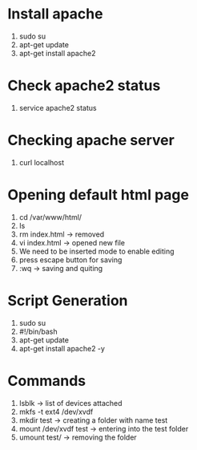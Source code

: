 # Install apache

1) sudo su
2) apt-get update
3) apt-get install apache2

# Check apache2 status

1) service apache2 status

# Checking apache server

1) curl localhost

# Opening default html page

1) cd /var/www/html/
2) ls
3) rm index.html  -> removed
4) vi index.html  -> opened new file
5) We need to be inserted mode to enable editing
6) press escape button for saving
7) :wq -> saving and quiting

# Script Generation

1) sudo su
2) #!/bin/bash
3) apt-get update
4) apt-get install apache2 -y

# Commands

1) lsblk  -> list of devices attached
2) mkfs -t ext4 /dev/xvdf
3) mkdir test  -> creating a folder with name test
4) mount /dev/xvdf test -> entering into the test folder
5) umount test/ -> removing the folder

